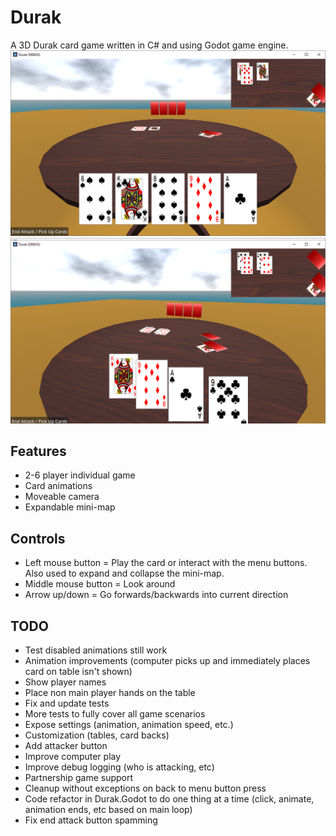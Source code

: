 # Durak
A 3D Durak card game written in C# and using Godot game engine.
![gameplay image 1](images/gameplay1.png)
![gameplay image 2](images/gameplay2.png)

## Features
- 2-6 player individual game
- Card animations
- Moveable camera
- Expandable mini-map

## Controls
- Left mouse button = Play the card or interact with the menu buttons. Also used to expand and collapse the mini-map.
- Middle mouse button = Look around
- Arrow up/down = Go forwards/backwards into current direction

## TODO 
- Test disabled animations still work
- Animation improvements (computer picks up and immediately places card on table isn't shown)
- Show player names
- Place non main player hands on the table
- Fix and update tests
- More tests to fully cover all game scenarios
- Expose settings (animation, animation speed, etc.)
- Customization (tables, card backs)
- Add attacker button
- Improve computer play
- Improve debug logging (who is attacking, etc)
- Partnership game support
- Cleanup without exceptions on back to menu button press 
- Code refactor in Durak.Godot to do one thing at a time (click, animate, animation ends, etc based on main loop)
- Fix end attack button spamming